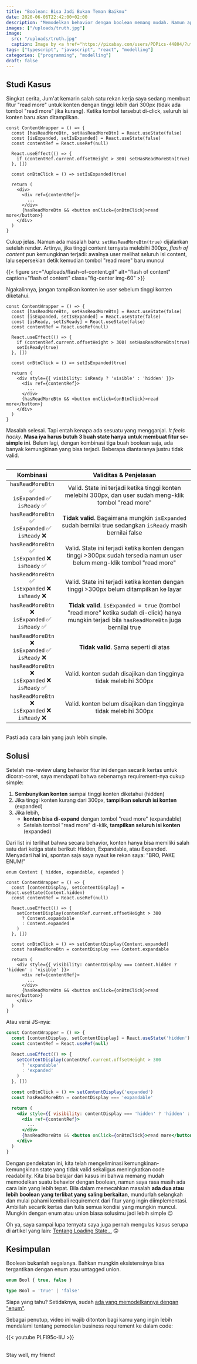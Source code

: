 ```yaml
---
title: "Boolean: Bisa Jadi Bukan Teman Baikmu"
date: 2020-06-06T22:42:00+02:00
description: "Memodelkan behavior dengan boolean memang mudah. Namun apakah cukup sampai di situ?"
images: ["/uploads/truth.jpg"]
image:
  src: "/uploads/truth.jpg"
  caption: Image by <a href="https://pixabay.com/users/PDPics-44804/?utm_source=link-attribution&amp;utm_medium=referral&amp;utm_campaign=image&amp;utm_content=166853">PDPics</a> from <a href="https://pixabay.com/?utm_source=link-attribution&amp;utm_medium=referral&amp;utm_campaign=image&amp;utm_content=166853">Pixabay</a>
tags: ["typescript", "javascript", "react", "modelling"]
categories: ["programming", "modelling"]
draft: false
---
```


## Studi Kasus

Singkat cerita, Jum'at kemarin salah satu rekan kerja saya sedang membuat fitur "read more" untuk konten dengan tinggi lebih dari 300px (tidak ada tombol "read more" jika kurang). Ketika tombol tersebut di-click, seluruh isi konten baru akan ditampilkan.

```tsx
const ContentWrapper = () => {
  const [hasReadMoreBtn, setHasReadMoreBtn] = React.useState(false)
  const [isExpanded, setIsExpanded] = React.useState(false)
  const contentRef = React.useRef(null)

  React.useEffect(() => {
    if (contentRef.current.offsetHeight > 300) setHasReadMoreBtn(true)
  }, [])

  const onBtnClick = () => setIsExpanded(true)

  return (
    <div>
      <div ref={contentRef}>
        ...
      </div>
      {hasReadMoreBtn && <button onClick={onBtnClick}>read more</button>}
    </div>
  )
}
```

Cukup jelas. Namun ada masalah baru: `setHasReadMoreBtn(true)` dijalankan setelah render. Artinya, jika tinggi content ternyata melebihi 300px, _flash of content_ pun kemungkinan terjadi: awalnya user melihat seluruh isi content, lalu sepersekian detik kemudian tombol "read more" baru muncul

{{< figure src="/uploads/flash-of-content.gif" alt="flash of content" caption="flash of content" class="fig-center img-60" >}}

Ngakalinnya, jangan tampilkan konten ke user sebelum tinggi konten diketahui.

```tsx {hl_lines=[4,9,15]}
const ContentWrapper = () => {
  const [hasReadMoreBtn, setHasReadMoreBtn] = React.useState(false)
  const [isExpanded, setIsExpanded] = React.useState(false)
  const [isReady, setIsReady] = React.useState(false)
  const contentRef = React.useRef(null)

  React.useEffect(() => {
    if (contentRef.current.offsetHeight > 300) setHasReadMoreBtn(true)
    setIsReady(true)
  }, [])

  const onBtnClick = () => setIsExpanded(true)

  return (
    <div style={{ visibility: isReady ? 'visible' : 'hidden' }}>
      <div ref={contentRef}>
        ...
      </div>
      {hasReadMoreBtn && <button onClick={onBtnClick}>read more</button>}
    </div>
  )
}
```

Masalah selesai. Tapi entah kenapa ada sesuatu yang mengganjal. _It feels hacky_. **Masa iya harus butuh 3 buah state hanya untuk membuat fitur se-simple ini**. Belum lagi, dengan kombinasi tiga buah boolean saja, ada banyak kemungkinan yang bisa terjadi. Beberapa diantaranya justru tidak valid.

<div class="comparison-table">

| Kombinasi | Validitas & Penjelasan |
|:-:|:-:|
| `hasReadMoreBtn` ✅<br/>`isExpanded` ✅<br/>`isReady` ✅ | Valid. State ini terjadi ketika tinggi konten melebihi 300px, dan user sudah meng-klik tombol "read more" |
| `hasReadMoreBtn` ✅<br/>`isExpanded` ✅<br/>`isReady` ❌ | **Tidak valid**. Bagaimana mungkin `isExpanded` sudah bernilai true sedangkan `isReady` masih bernilai false |
| `hasReadMoreBtn` ✅<br/>`isExpanded` ❌<br/>`isReady` ✅ | Valid. State ini terjadi ketika konten dengan tinggi >300px sudah tersedia namun user belum meng-klik tombol "read more" |
| `hasReadMoreBtn` ✅<br/>`isExpanded` ❌<br/>`isReady` ❌ | Valid. State ini terjadi ketika konten dengan tinggi >300px belum ditampilkan ke layar |
| `hasReadMoreBtn` ❌<br/>`isExpanded` ✅<br/>`isReady` ✅ | **Tidak valid**. `isExpanded = true` (tombol "read more" ketika sudah di-click) hanya mungkin terjadi bila `hasReadMoreBtn` juga bernilai true |
| `hasReadMoreBtn` ❌<br/>`isExpanded` ✅<br/>`isReady` ❌ | **Tidak valid**. Sama seperti di atas |
| `hasReadMoreBtn` ❌<br/>`isExpanded` ❌<br/>`isReady` ✅ | Valid. konten sudah disajikan dan tingginya tidak melebihi 300px |
| `hasReadMoreBtn` ❌<br/>`isExpanded` ❌<br/>`isReady` ❌ | Valid. konten belum disajikan dan tingginya tidak melebihi 300px |

</div>

Pasti ada cara lain yang jauh lebih simple.

## Solusi

Setelah me-review ulang behavior fitur ini dengan secarik kertas untuk dicorat-coret, saya mendapati bahwa sebenarnya requirement-nya cukup simple:
  1. **Sembunyikan konten** sampai tinggi konten diketahui (hidden)
  2. Jika tinggi konten kurang dari 300px, **tampilkan seluruh isi konten** (expanded)
  3. Jika lebih,
      - **konten bisa di-expand** dengan tombol "read more" (expandable)
      - Setelah tombol "read more" di-klik, **tampilkan seluruh isi konten** (expanded)

Dari list ini terlihat bahwa secara behavior, konten hanya bisa memiliki salah satu dari ketiga state berikut: Hidden, Expandable, atau Expanded. Menyadari hal ini, spontan saja saya nyaut ke rekan saya: "BRO, PAKE ENUM!"

```tsx {hl_lines=[1,4]}
enum Content { hidden, expandable, expanded }

const ContentWrapper = () => {
  const [contentDisplay, setContentDisplay] = React.useState(Content.hidden)
  const contentRef = React.useRef(null)

  React.useEffect(() => {
    setContentDisplay(contentRef.current.offsetHeight > 300
      ? Content.expandable
      : Content.expanded
    )
  }, [])

  const onBtnClick = () => setContentDisplay(Content.expanded)
  const hasReadMoreBtn = contentDisplay === Content.expandable

  return (
    <div style={{ visibility: contentDisplay === Content.hidden ? 'hidden' : 'visible' }}>
      <div ref={contentRef}>
        ...
      </div>
      {hasReadMoreBtn && <button onClick={onBtnClick}>read more</button>}
    </div>
  )
}
```

Atau versi JS-nya:

```jsx
const ContentWrapper = () => {
  const [contentDisplay, setContentDisplay] = React.useState('hidden')
  const contentRef = React.useRef(null)

  React.useEffect(() => {
    setContentDisplay(contentRef.current.offsetHeight > 300
      ? 'expandable'
      : 'expanded'
    )
  }, [])

  const onBtnClick = () => setContentDisplay('expanded')
  const hasReadMoreBtn = contentDisplay === 'expandable'

  return (
    <div style={{ visibility: contentDisplay === 'hidden' ? 'hidden' : 'visible' }}>
      <div ref={contentRef}>
        ...
      </div>
      {hasReadMoreBtn && <button onClick={onBtnClick}>read more</button>}
    </div>
  )
}
```

Dengan pendekatan ini, kita telah mengeliminasi kemungkinan-kemungkinan state yang tidak valid sekaligus meningkatkan code readability. Kita bisa belajar dari kasus ini bahwa memang mudah memodelkan suatu behavior dengan boolean, namun saya rasa masih ada cara lain yang lebih tepat. Bila dalam memecahkan masalah **ada dua atau lebih boolean yang terlibat yang saling berkaitan**, mundurlah selangkah dan mulai pahami kembali requirement dari fitur yang ingin diimplementasi. Ambillah secarik kertas dan tulis semua kondisi yang mungkin muncul. Mungkin dengan enum atau union biasa solusimu jadi lebih simple 😉

Oh ya, saya sampai lupa ternyata saya juga pernah mengulas kasus serupa di artikel yang lain: [Tentang Loading State...](https://medium.com/codewey/tentang-loading-state-886dbb1cfe8d) 🙃

## Kesimpulan

Boolean bukanlah segalanya. Bahkan mungkin eksistensinya bisa tergantikan dengan enum atau untagged union.

```ts
enum Bool { true, false }

type Bool = 'true' | 'false'
```

Siapa yang tahu? Setidaknya, sudah [ada yang memodelkannya dengan "enum"](https://hackage.haskell.org/package/ghc-prim-0.6.1/docs/src/GHC.Types.html#Bool).

Sebagai penutup, video ini wajib ditonton bagi kamu yang ingin lebih mendalami tentang pemodelan business requirement ke dalam code:

{{< youtube PLFl95c-IiU >}}

<br/>
Stay well, my friend!
<br/>
<br/>

<style>
.comparison-table {
  font-size: 80%;
  overflow-x: auto;
}
.comparison-table code {
  font-size: 90% !important;
}
.comparison-table td:first-child {
  white-space: nowrap;
}
</style>

